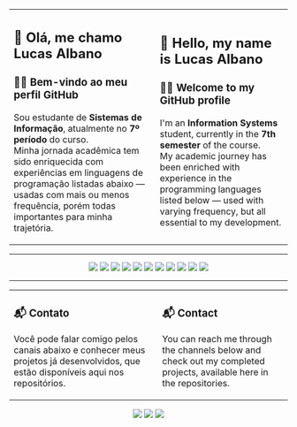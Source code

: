 <table>
  <tr>
    <td>

## 👋 Olá, me chamo Lucas Albano  
### 👨‍💻 Bem-vindo ao meu perfil GitHub  

Sou estudante de **Sistemas de Informação**, atualmente no **7º período** do curso.  
Minha jornada acadêmica tem sido enriquecida com experiências em linguagens de programação listadas abaixo — usadas com mais ou menos frequência, porém todas importantes para minha trajetória.

</td>
    <td>

## 👋 Hello, my name is Lucas Albano  
### 👨‍💻 Welcome to my GitHub profile  

I'm an **Information Systems** student, currently in the **7th semester** of the course.  
My academic journey has been enriched with experience in the programming languages listed below — used with varying frequency, but all essential to my development.

</td>
  </tr>
</table>

---

<p align="center">
  <img src="https://img.shields.io/badge/HTML5-E34F26?style=for-the-badge&logo=html5&logoColor=white"/>
  <img src="https://img.shields.io/badge/CSS3-1572B6?style=for-the-badge&logo=css3&logoColor=white"/>
  <img src="https://img.shields.io/badge/JavaScript-F7DF1E?style=for-the-badge&logo=javascript&logoColor=black"/>
  <img src="https://img.shields.io/badge/TypeScript-007ACC?style=for-the-badge&logo=typescript&logoColor=white"/>
  <img src="https://img.shields.io/badge/Java-E42C2E?style=for-the-badge&logo=java&logoColor=white"/>
  <img src="https://img.shields.io/badge/Node.js-43853D?style=for-the-badge&logo=node.js&logoColor=white"/>
  <img src="https://img.shields.io/badge/Angular-0D61BF?style=for-the-badge&logo=angular&logoColor=red"/>
  <img src="https://img.shields.io/badge/Python-3471a6?style=for-the-badge&logo=python&logoColor=yellow"/>
  <img src="https://img.shields.io/badge/Next.js-01F75C?style=for-the-badge&logo=next.js&logoColor=black"/>
  <img src="https://img.shields.io/badge/MySQL-004B5E?style=for-the-badge&logo=mysql&logoColor=white"/>
  <img src="https://img.shields.io/badge/react-0D0627?style=for-the-badge&logo=react&logoColor=48CEF7"/>
</p>

---

<table>
  <tr>
    <td>

### 📬 Contato  

Você pode falar comigo pelos canais abaixo e conhecer meus projetos já desenvolvidos, que estão disponíveis aqui nos repositórios.

</td>
    <td>

### 📬 Contact  

You can reach me through the channels below and check out my completed projects, available here in the repositories.

</td>
  </tr>
</table>

<p align="center">
  <a href="https://discord.gg/lukinhas_humilde" target="_blank"><img src="https://img.shields.io/badge/Discord-7289DA?style=for-the-badge&logo=discord&logoColor=white"></a> 
  <a href = "mailto:lukalbanorb@gmail.com"><img src="https://img.shields.io/badge/-Gmail-%23333?style=for-the-badge&logo=gmail&logoColor=white"></a>
  <a href="https://www.linkedin.com/in/lucas-albano-345306200/" target="_blank"><img src="https://img.shields.io/badge/-LinkedIn-%230077B5?style=for-the-badge&logo=linkedin&logoColor=white"></a> 
</p>
